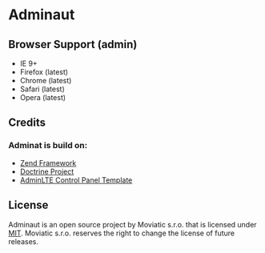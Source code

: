 # Adminaut


## Browser Support (admin)

- IE 9+
- Firefox (latest)
- Chrome (latest)
- Safari (latest)
- Opera (latest)


## Credits

### Adminat is build on:
- [Zend Framework](https://framework.zend.com/)
- [Doctrine Project](http://www.doctrine-project.org/)
- [AdminLTE Control Panel Template](https://almsaeedstudio.com/)


## License

Adminaut is an open source project by Moviatic s.r.o. that is licensed under [MIT](http://opensource.org/licenses/MIT). Moviatic s.r.o. reserves the right to change the license of future releases.
